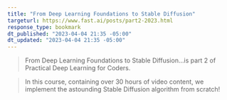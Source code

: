 ```yaml
---
title: "From Deep Learning Foundations to Stable Diffusion"
targeturl: https://www.fast.ai/posts/part2-2023.html 
response_type: bookmark
dt_published: "2023-04-04 21:35 -05:00"
dt_updated: "2023-04-04 21:35 -05:00"
---
```


> From Deep Learning Foundations to Stable Diffusion...is part 2 of Practical Deep Learning for Coders.

> In this course, containing over 30 hours of video content, we implement the astounding Stable Diffusion algorithm from scratch! 
